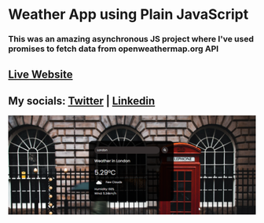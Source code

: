 # Weather App using Plain JavaScript

### This was an amazing asynchronous JS project where I've used promises to fetch data from openweathermap.org API

## [Live Website](https://dragoshcode-weather-app.netlify.app)

## My socials: [Twitter](https://twitter.com/dragoshcode) | [Linkedin](https://linkedin.com/in/dragoshcode)

![design-image](assets/design/design.png)